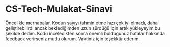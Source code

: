 ﻿# CS-Tech-Mulakat-Sinavi
Öncelikle merhabalar. 
Kodun sayıyı tahmin etme hızı çok iyi olmadı, daha geliştirebilirdi ancak beklediğimden uzun sürdüğü için artık yükleyeyim bu şekilde dedim. Kodu inceledikten sonra önemli bulduğunuz hatalar hakkında feedback verirseniz mutlu olurum.
Vaktiniz için teşekkür ederim.

